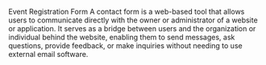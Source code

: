 Event Registration Form
A contact form is a web-based tool that allows users to communicate directly with the owner or administrator of a website or application. It serves as a bridge between users and the organization or individual behind the website, enabling them to send messages, ask questions, provide feedback, or make inquiries without needing to use external email software.
